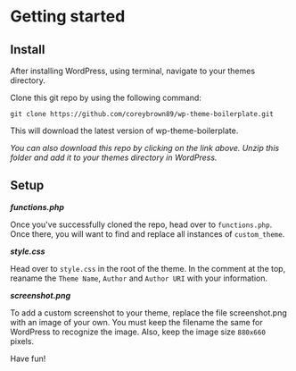 # Getting started

## Install
After installing WordPress, using terminal, navigate to your themes directory. 

Clone this git repo by using the following command:

```git clone https://github.com/coreybrown89/wp-theme-boilerplate.git```

This will download the latest version of wp-theme-boilerplate. 

*You can also download this repo by clicking on the link above. Unzip this folder and add it to your themes directory in WordPress.* 

## Setup

***functions.php***

Once you've successfully cloned the repo, head over to `functions.php`. Once there, you will want to find and replace all instances of `custom_theme`.

***style.css***

Head over to `style.css` in the root of the theme. In the comment at the top, reaname the `Theme Name`, `Author` and `Author URI` with your information. 

***screenshot.png***

To add a custom screenshot to your theme, replace the file screenshot.png with an image of your own. You must keep the filename the same for WordPress to recognize the image. Also, keep the image size `880x660` pixels.

Have fun!


